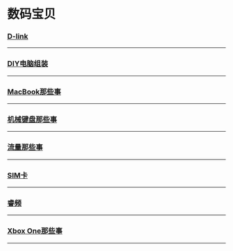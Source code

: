 数码宝贝
========

### [D-link](d-link)

---

### [DIY电脑组装](diy-pc)

---

### [MacBook那些事](macbook)

---

### [机械键盘那些事](mechanical-keyboard)

---

### [流量那些事](mobile-discharge)

---

### [SIM卡](sim-card)

---

### [睿频](turbo-boost)

---

### [Xbox One那些事](xbox-one)

---
